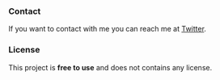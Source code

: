 
### Contact

If you want to contact with me you can reach me at [Twitter](https://www.twitter.com/thevishvadeep).

### License

This project is **free to use** and does not contains any license.